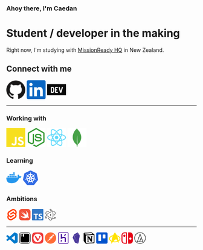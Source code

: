 ### Ahoy there, I'm Caedan

# Student / developer in the making
Right now, I'm studying with [MissionReady HQ](https://www.missionreadyhq.com) in New Zealand.

## Connect with me
[<img height="50px" margin="100px" src='./assets/github.svg' />][GitHub]
   [<img height="50px" src='./assets/linkedin.svg' />][LinkedIn]
   [<img height="50px" src='./assets/devdotto.svg' />][Dev.to]
<br/>

***

### Working with
[<img height="50px" src='./assets/javascript.svg' />](#)
[<img height="50px" src='./assets/nodedotjs.svg' />](#)
[<img height="50px" src='./assets/react.svg' />](#)
[<img height="50px" src='./assets/mongodb.svg' />](#)
<br/>

### Learning
[<img height="40px" src='./assets/docker.svg' />](#)
[<img height="40px" src='./assets/kubernetes.svg' />](#)
<br/>

### Ambitions
[<img height="30px" src='./assets/svelte.svg' />](#)
[<img height="30px" src='./assets/swift.svg' />](#)
[<img height="30px" src='./assets/typescript.svg' />](#)
[<img height="30px" src='./assets/electron.svg' />](#)
***

[<img height="30px" src='./assets/visualstudiocode.svg' />](#)
[<img height="30px" src='./assets/iterm2.svg' />](#)
[<img height="30px" src='./assets/vivaldi.svg' />](#)
[<img height="30px" src='./assets/postman.svg' />](#)
[<img height="30px" src='./assets/heroku.svg' />](#)
[<img height="30px" src='./assets/obsidian.svg' />](#)
[<img height="30px" src='./assets/notion.svg' />](#)
[<img height="30px" src='./assets/trello.svg' />](#)
[<img height="30px" src='./assets/startrek.svg' />](#)
[<img height="30px" src='./assets/nintendoswitch.svg' />](#)
[<img height="30px" src='./assets/audiotechnica.svg' />](#)

[GitHub]: https://www.github.com/CaedanLavender
[LinkedIn]: https://www.linkedin.com/in/caedan/
[Dev.to]: https://www.dev.to/caedan
[#]: #